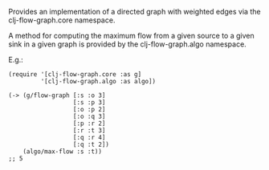 Provides an implementation of a directed graph with weighted edges via the clj-flow-graph.core namespace.

A method for computing the maximum flow from a given source to a given sink in a given graph is provided by the clj-flow-graph.algo namespace.

E.g.:

    (require '[clj-flow-graph.core :as g]
             '[clj-flow-graph.algo :as algo])
    
    (-> (g/flow-graph [:s :o 3]
                      [:s :p 3]
                      [:o :p 2]
                      [:o :q 3]
                      [:p :r 2]
                      [:r :t 3]
                      [:q :r 4]
                      [:q :t 2])
        (algo/max-flow :s :t))
    ;; 5